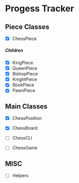 # Progess Tracker

## Piece Classes
- [X] ChessPiece

##### Children
- [X] KingPiece
- [X] QueenPiece
- [X] BishopPiece
- [X] KnightPiece
- [X] RookPiece
- [X] PawnPiece

 ## Main Classes
 - [X] ChessPosition 
 - [X] ChessBoard
 - [ ] ChessCLI
 - [ ] ChessGame


## MISC
- [ ] Helpers
